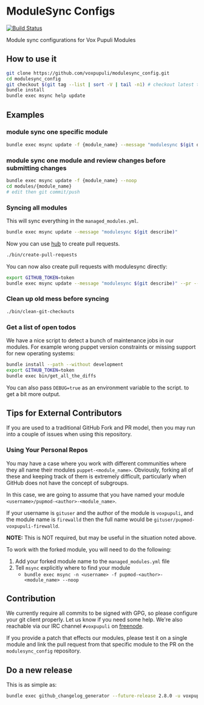 # ModuleSync Configs

[![Build Status](https://travis-ci.org/voxpupuli/modulesync_config.svg?branch=master)](https://travis-ci.org/voxpupuli/modulesync_config)

Module sync configurations for Vox Pupuli Modules

## How to use it

```bash
git clone https://github.com/voxpupuli/modulesync_config.git
cd modulesync_config
git checkout $(git tag --list | sort -V | tail -n1) # checkout latest tag
bundle install
bundle exec msync help update
```

## Examples

### module sync one specific module

```bash
bundle exec msync update -f {module_name} --message "modulesync $(git describe)"
```

### module sync one module and review changes before submitting changes

```bash
bundle exec msync update -f {module_name} --noop
cd modules/{module_name}
# edit then git commit/push
```

### Syncing all modules

This will sync everything in the `managed_modules.yml`.

```bash
bundle exec msync update --message "modulesync $(git describe)"
```

Now you can use [hub](https://github.com/github/hub) to create pull requests.

```bash
./bin/create-pull-requests
```

You can now also create pull requests with modulesync directly:

```bash
export GITHUB_TOKEN=token
bundle exec msync update --message "modulesync $(git describe)" --pr --pr-labels modulesync --pr-title "modulesync $(git describe)"
```

### Clean up old mess before syncing

```bash
./bin/clean-git-checkouts
```

### Get a list of open todos

We have a nice script to detect a bunch of maintenance jobs in our modules. For
example wrong puppet version constraints or missing support for new operating
systems:

```bash
bundle install --path --without development
export GITHUB_TOKEN=token
bundle exec bin/get_all_the_diffs
```

You can also pass `DEBUG=true` as an environment variable to the script. to get
a bit more output.

## Tips for External Contributors

If you are used to a traditional GitHub Fork and PR model, then you may run into
a couple of issues when using this repository.

### Using Your Personal Repos

You may have a case where you work with different communities where they all
name their modules `puppet-<module_name>`. Obviously, forking all of these and
keeping track of them is extremely difficult, particularly when GitHub does not
have the concept of subgroups.

In this case, we are going to assume that you have named your module
`<username>/pupmod-<author>-<module_name>`.

If your username is `gituser` and the author of the module is `voxpupuli`, and
the module name is `firewalld` then the full name would be
`gituser/pupmod-voxpupuli-firewalld`.

**NOTE:** This is NOT required, but may be useful in the situation noted above.

To work with the forked module, you will need to do the following:

1. Add your forked module name to the `managed_modules.yml` file
2. Tell `msync` explicitly where to find your module
   * `bundle exec msync -n <username> -f pupmod-<author>-<module_name> --noop`

## Contribution

We currently require all commits to be signed with GPG, so please configure
your git client properly. Let us know if you need some help. We're also
reachable via our IRC channel `#voxpupuli` on [freenode](https://freenode.net/).

If you provide a patch that effects our modules, please test it on a single
module and link the pull request from that specific module to the PR on
the `modulesync_config` repository.

## Do a new release

This is as simple as:

```sh
bundle exec github_changelog_generator --future-release 2.8.0 -u voxpupuli -p modulesync_config -t *yourgithubtoken*
```
